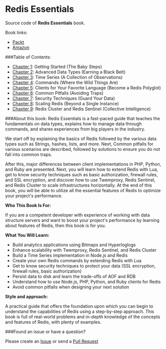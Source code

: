 Redis Essentials
================

Source code of **Redis Essentials** book.

Book links:
  - [Packt](https://www.packtpub.com/big-data-and-business-intelligence/redis-essentials)
  - [Amazon](http://www.amazon.com/Redis-Essentials-Maxwell-Dayvson-Silva/dp/1784392456/ref=tmm_pap_swatch_0?_encoding=UTF8&qid=&sr=)


###Table of Contents:
  
* [Chapter 1](https://github.com/redis-essentials/book/tree/master/chapter%201): Getting Started (The Baby Steps)
* [Chapter 2](https://github.com/redis-essentials/book/tree/master/chapter%202): Advanced Data Types (Earning a Black Belt)
* [Chapter 3](https://github.com/redis-essentials/book/tree/master/chapter%203): Time Series (A Collection of Observations)
* [Chapter 4](https://github.com/redis-essentials/book/tree/master/chapter%204): Commands (Where the Wild Things Are)
* [Chapter 5](https://github.com/redis-essentials/book/tree/master/chapter%205): Clients for Your Favorite Language (Become a Redis Polyglot)
* [Chapter 6](https://github.com/redis-essentials/book/tree/master/chapter%206): Common Pitfalls (Avoiding Traps)
* [Chapter 7](https://github.com/redis-essentials/book/tree/master/chapter%207): Security Techniques (Guard Your Data)
* [Chapter 8](https://github.com/redis-essentials/book/tree/master/chapter%208): Scaling Redis (Beyond a Single Instance)
* [Chapter 9](https://github.com/redis-essentials/book/tree/master/chapter%209): Redis Cluster and Redis Sentinel (Collective Intelligence)


###About this book:
Redis Essentials is a fast-paced guide that teaches the fundamentals on data types, explains how to manage data through commands, and shares experiences from big players in the industry.

We start off by explaining the basics of Redis followed by the various data types such as Strings, hashes, lists, and more. Next, Common pitfalls for various scenarios are described, followed by solutions to ensure you do not fall into common traps.

After this, major differences between client implementations in PHP, Python, and Ruby are presented. Next, you will learn how to extend Redis with Lua, get to know security techniques such as basic authorization, firewall rules, and SSL encryption, and discover how to use Twemproxy, Redis Sentinel, and Redis Cluster to scale infrastructures horizontally. At the end of this book, you will be able to utilize all the essential features of Redis to optimize your project's performance.


**Who This Book Is For:**

If you are a competent developer with experience of working with data structure servers and want to boost your project's performance by learning about features of Redis, then this book is for you.

**What You Will Learn:**
  - Build analytics applications using Bitmaps and Hyperloglogs
  - Enhance scalability with Twemproxy, Redis Sentinel, and Redis Cluster
  - Build a Time Series implementation in Node.js and Redis
  - Create your own Redis commands by extending Redis with Lua
  - Get to know security techniques to protect your data (SSL encryption, firewall rules, basic authorization)
  - Persist data to disk and learn the trade-offs of AOF and RDB
  - Understand how to use Node.js, PHP, Python, and Ruby clients for Redis
  - Avoid common pitfalls when designing your next solution

**Style and approach:**

A practical guide that offers the foundation upon which you can begin to understand the capabilities of Redis using a step-by-step approach. This book is full of real-world problems and in-depth knowledge of the concepts and features of Redis, with plenty of examples.

###Found an issue or have a question?

Please create an [Issue](https://github.com/redis-essentials/book/issues) or send a [Pull Request](https://github.com/redis-essentials/book/pulls) 
